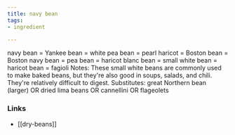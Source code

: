 ```yaml
---
title: navy bean
tags:
- ingredient

---
```

navy bean = Yankee bean = white pea bean = pearl haricot = Boston bean = Boston navy bean = pea bean = haricot blanc bean = small white bean = haricot bean = fagioli Notes: These small white beans are commonly used to make baked beans, but they're also good in soups, salads, and chili. They're relatively difficult to digest. Substitutes: great Northern bean (larger) OR dried lima beans OR cannellini OR flageolets

### Links

* [[dry-beans]]
